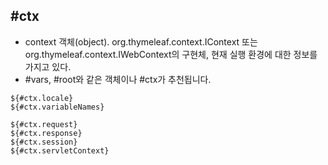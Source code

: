 ## #ctx
- context 객체(object). org.thymeleaf.context.IContext 또는
org.thymeleaf.context.IWebContext의 구현체, 현재 실행 환경에 대한 정보를 가지고 있다.
- #vars, #root와 같은 객체이나 #ctx가 추천됩니다.

```
${#ctx.locale}
${#ctx.variableNames}

${#ctx.request}
${#ctx.response}
${#ctx.session}
${#ctx.servletContext}
```

